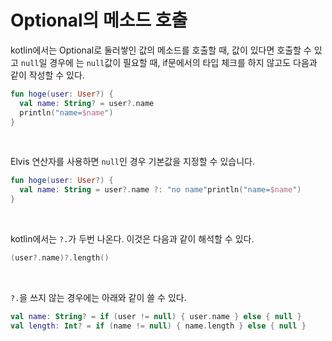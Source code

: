 # Optional의 메소드 호출

kotlin에서는 Optional로 둘러쌓인 값의 메소드를 호출할 때, 값이 있다면 호출할 수 있고 `null`일 경우에 는 `null`값이 필요할 때, if문에서의 타입 체크를 하지 않고도 다음과 같이 작성할 수 있다.
```kotlin
fun hoge(user: User?) {
  val name: String? = user?.name
  println("name=$name")
}
```

<br>

Elvis 연산자를 사용하면 `null`인 경우 기본값을 지정할 수 있습니다.
```kotlin
fun hoge(user: User?) {
  val name: String = user?.name ?: "no name"println("name=$name")
}
```

<br>

kotlin에서는 `?.`가 두번 나온다. 이것은 다음과 같이 해석할 수 있다.
```kotlin
(user?.name)?.length()
```

<br>

`?.`을 쓰지 않는 경우에는 아래와 같이 쓸 수 있다.
```kotlin
val name: String? = if (user != null) { user.name } else { null }
val length: Int? = if (name != null) { name.length } else { null }
```
